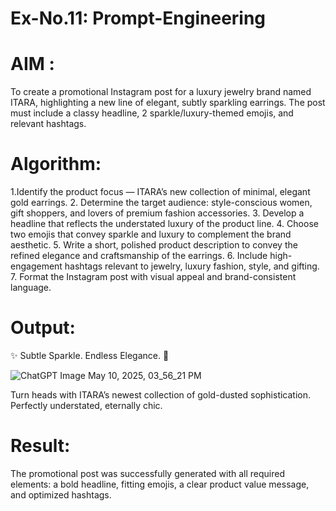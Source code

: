# Ex-No.11: Prompt-Engineering  
# AIM : 
To create a promotional Instagram post for a luxury jewelry brand named ITARA, highlighting a new line of elegant, subtly sparkling earrings. The post must include a classy headline, 2 sparkle/luxury-themed emojis, and relevant hashtags. 

# Algorithm:  

1.Identify the product focus — ITARA’s new collection of minimal, elegant gold earrings.
2. Determine the target audience: style-conscious women, gift shoppers, and lovers of premium fashion accessories.
3. Develop a headline that reflects the understated luxury of the product line.
4. Choose two emojis that convey sparkle and luxury to complement the brand aesthetic.
5. Write a short, polished product description to convey the refined elegance and craftsmanship of the earrings.
6. Include high-engagement hashtags relevant to jewelry, luxury fashion, style, and gifting.
7. Format the Instagram post with visual appeal and brand-consistent language.
# Output:  

✨ Subtle Sparkle. Endless Elegance. 💎

![ChatGPT Image May 10, 2025, 03_56_21 PM](https://github.com/user-attachments/assets/f818869c-1fa7-4ed7-ad73-9b0e94c4f884)


Turn heads with ITARA’s newest collection of gold-dusted sophistication. Perfectly understated, eternally chic.
# Result:  
The promotional post was successfully generated with all required elements: a bold headline, fitting emojis, a clear product value message, and optimized hashtags.


